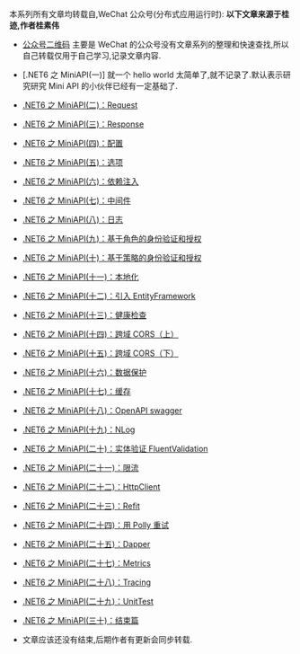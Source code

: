本系列所有文章均转载自,WeChat 公众号(分布式应用运行时):
**以下文章来源于桂迹,作者桂素伟**

- [公众号二维码](https://mp.weixin.qq.com/mp/qrcode?scene=10000004&size=102&__biz=MjM5MTc4MDM1MQ==&mid=2651736149&idx=2&sn=2154717ff9c129d877749979ad98cc41&send_time=)
  主要是 WeChat 的公众号没有文章系列的整理和快速查找,所以自己转载仅用于自己学习,记录文章内容.

- [.NET6 之 MiniAPI(一)] 就一个 hello world 太简单了,就不记录了.默认表示研究研究 Mini API 的小伙伴已经有一定基础了.
- [.NET6 之 MiniAPI(二)：Request](https://mp.weixin.qq.com/s/7qkBaD2gxqDwdUW2oR8RAg)
- [.NET6 之 MiniAPI(三)：Response](https://mp.weixin.qq.com/s/hbg6gYvys3uZe2n7PkCn-g)
- [.NET6 之 MiniAPI(四)：配置](https://mp.weixin.qq.com/s/Ua6AS_ZkKJe0TnU9WpU7AA)
- [.NET6 之 MiniAPI(五)：选项](https://mp.weixin.qq.com/s/ubw4CqL2jMJfBaML4DkgAA)
- [.NET6 之 MiniAPI(六)：依赖注入](https://mp.weixin.qq.com/s/VW_0yLjNMbcf2mNkDlctwQ)
- [.NET6 之 MiniAPI(七)：中间件](https://mp.weixin.qq.com/s/v5kFWxGsbYatOkiRSehfzA)
- [.NET6 之 MiniAPI(八)：日志](https://mp.weixin.qq.com/s/FX0BSXTr9FfLPMQrGUjKkw)
- [.NET6 之 MiniAPI(九)：基于角色的身份验证和授权](https://mp.weixin.qq.com/s/Za3LaAI9TvMLTgWsewIoxg)
- [.NET6 之 MiniAPI(十)：基于策略的身份验证和授权](https://mp.weixin.qq.com/s/aMD22sORQNjcBDJWzHK0Lg)
- [.NET6 之 MiniAPI(十一)：本地化](https://mp.weixin.qq.com/s/qOyDDBqg3a1Qe0xUjHSF1Q)
- [.NET6 之 MiniAPI(十二)：引入 EntityFramework](https://mp.weixin.qq.com/s/lwJn4uKhOM4AZb5jI_IWEw)
- [.NET6 之 MiniAPI(十三)：健康检查](https://mp.weixin.qq.com/s/ssbfG6QV19GO0UKBz41kSw)
- [.NET6 之 MiniAPI(十四)：跨域 CORS（上）](https://mp.weixin.qq.com/s/FgkbEojOH3GsHtOTIYTBtQ)
- [.NET6 之 MiniAPI(十五)：跨域 CORS（下）](https://mp.weixin.qq.com/s/spJBMrjVGK-pXqvZ8oYQzw)
- [.NET6 之 MiniAPI(十六)：数据保护](https://mp.weixin.qq.com/s/7xNiq6PlsPhnJ7iXnc5OGA)
- [.NET6 之 MiniAPI(十七)：缓存](https://mp.weixin.qq.com/s/bz0AwtpbLxIyZErjPmi2gg)
- [.NET6 之 MiniAPI(十八)：OpenAPI swagger](https://mp.weixin.qq.com/s/4mAXQx9AHXMZTdn_vE6Ymg)
- [.NET6 之 MiniAPI(十九)：NLog](https://mp.weixin.qq.com/s/84DY_xs0F3QejT6mt-nkdg)
- [.NET6 之 MiniAPI(二十)：实体验证 FluentValidation](https://mp.weixin.qq.com/s/R80qj79h8t0XkFk_OqXCKw)
- [.NET6 之 MiniAPI(二十一)：限流](https://mp.weixin.qq.com/s/YMM5yggxxeJOiysGXYCxAQ)
- [.NET6 之 MiniAPI(二十二)：HttpClient](https://mp.weixin.qq.com/s/WNbxDR0q5JTsPzjAnFvLPg)
- [.NET6 之 MiniAPI(二十三)：Refit](https://mp.weixin.qq.com/s/IdPCzujqsnT9wbwPTMPgSA)
- [.NET6 之 MiniAPI(二十四)：用 Polly 重试](https://mp.weixin.qq.com/s/h_nyna5N0Lm3NMezxNIUxg)
- [.NET6 之 MiniAPI(二十五)：Dapper](https://mp.weixin.qq.com/s/juU9tPdmGTWNs_OpqOd-tg)
- [.NET6 之 MiniAPI(二十七)：Metrics](https://mp.weixin.qq.com/s/__Ez6MTSXLGo0slIk48iRw)
- [.NET6 之 MiniAPI(二十八)：Tracing](https://mp.weixin.qq.com/s/LpMHcRqstoeW3vZxwD6f1Q)
- [.NET6 之 MiniAPI(二十九)：UnitTest](https://mp.weixin.qq.com/s/MDZcUizPgct1M840qx9neg)
- [.NET6 之 MiniAPI(三十)：结束篇](https://mp.weixin.qq.com/s/7awQi-nPUJE1mDSv0UvnIg)

- 文章应该还没有结束,后期作者有更新会同步转载.
